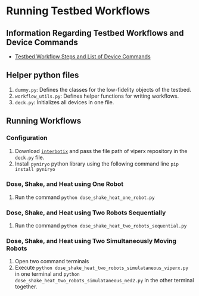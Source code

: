 # Running Testbed Workflows

## Information Regarding Testbed Workflows and Device Commands
* [Testbed Workflow Steps and List of Device Commands](../docs/testbed_information.pdf)

## Helper python files
1) `dummy.py`: Defines the classes for the low-fidelity objects of the testbed.
2) `workflow_utils.py`: Defines helper functions for writing workflows.
3) `deck.py`: Initializes all devices in one file.

## Running Workflows

### Configuration
1) Download [`interbotix`](https://github.com/Interbotix) and pass the file path of viperx repository in the `deck.py` file.
2) Install `pyniryo` python library using the following command line `pip install pyniryo`

### Dose, Shake, and Heat using One Robot
1) Run the command `python dose_shake_heat_one_robot.py`

### Dose, Shake, and Heat using Two Robots Sequentially
1)  Run the command `python dose_shake_heat_two_robots_sequential.py`

### Dose, Shake, and Heat using Two Simultaneously Moving Robots
1) Open two command terminals
2) Execute `python dose_shake_heat_two_robots_simulataneous_viperx.py` in one terminal and `python dose_shake_heat_two_robots_simulataneous_ned2.py` in the other terminal together.
